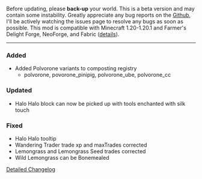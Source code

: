 Before updating, please **back-up** your world. This is a beta version and
may contain some instability. Greatly appreciate any bug reports on the
[Github](https://github.com/ChefMooon/ubes-delight/issues), I'll be
actively watching the issues page to resolve any bugs as soon as possible.
This mod is compatible with Minecraft 1.20-1.20.1 and Farmer's Delight Forge,
NeoForge, and Fabric
([details](https://github.com/ChefMooon/ubes-delight/wiki#compatible-versions)).

***

### Added
- Added Polvorone variants to composting registry
  - polvorone, povorone_pinipig, polvorone_ube, polvorone_cc

### Updated
- Halo Halo block can now be picked up with tools enchanted with silk touch

### Fixed
- Halo Halo tooltip
- Wandering Trader trade xp and maxTrades corrected
- Lemongrass and Lemongrass Seed trades corrected
- Wild Lemongrass can be Bonemealed

[Detailed Changelog](https://github.com/ChefMooon/ubes-delight/wiki/Detailed-Changelog)
